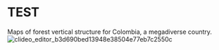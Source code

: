 # TEST
Maps of forest vertical structure for Colombia, a megadiverse country.
![clideo_editor_b3d690bed13948e38504e77eb7c2550c](https://github.com/user-attachments/assets/f8c6828c-d347-4119-b6f4-69a8f9240bde)
